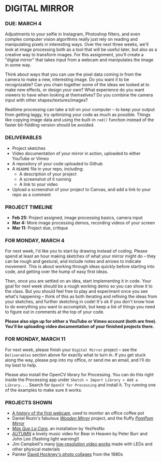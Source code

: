# DIGITAL MIRROR

### DUE: MARCH 4  

Adjustments to your selfie in Instagram, Photoshop filters, and even complex computer vision algorithms really just rely on reading and manipulating pixels in interesting ways. Over the next three weeks, we'll look at image processing both as a tool that will be useful later, but also as a creative way to transform images. For this assignment, you'll create a "digital mirror" that takes input from a webcam and manipulates the image in some way.

Think about ways that you can use the pixel data coming in from the camera to make a new, interesting image. Do you want it to be recognizable? Can you chain together some of the ideas we looked at to make new effects, or design your own? What experience do you want viewers to have when looking at themselves? Do you combine the camera input with other shapes/textures/images?

Realtime processing can take a toll on your computer – to keep your output from getting laggy, try optimizing your code as much as possible. Things like copying image data and using the built-in `red()` function instead of the faster bit-fiddling version should be avoided.

### DELIVERABLES  
* Project sketches  
* Video documentation of your mirror in action, uploaded to either YouTube or Vimeo  
* A repository of your code uploaded to Github  
* A `README` file in your repo, including:
  * A description of your project  
  * A screenshot of it running  
  * A link to your video  
* Upload a screenshot of your project to Canvas, and add a link to your repo as a comment  

### PROJECT TIMELINE  
* **Feb 25:** Project assigned, image processing basics, camera input  
* **Mar 4:** More image processing demos, recording videos of your screen  
* **Mar 11:** Project due, critique

### FOR MONDAY, MARCH 4  
For next week, I'd like you to start by drawing instead of coding. Please spend at least an hour making sketches of what your mirror might do – they can be rough and gestural, and include notes and arrows to indicate movement. This is about working through ideas quickly before starting into code, and getting over the hump of easy first ideas.

Then, once you are settled on an idea, start implementing it in code. Your goal for next week should be a rough working demo so you can show it to the class. But you should feel free to play and experiment once you see what's happening – think of this as both iterating and refining the ideas from your sketches, and further sketching in code! It's ok if you don't know how to do everything you want to accomplish, but keep a list of things you need to figure out in comments at the top of your code.

**Please also sign up for either a YouTube or Vimeo account (both are free). You'll be uploading video documentation of your finished projects there.**

### FOR MONDAY, MARCH 11  
For next week, please finish your `Digital Mirror` project – see the `Deliverables` section above for exactly what to turn in. If you get stuck along the way, please pop into my office, or send me an email, and I'll do my best to help.

Please also install the OpenCV library for Processing. You can do this right inside the Processing app under `Sketch > Import Library > Add a Library...`. Search for `OpenCV for Processing` and install it. Try running one of the examples to make sure it works.

### PROJECTS SHOWN  

* [A history of the first webcam](https://youtu.be/a4PX8vksBFU), used to monitor an office coffee pot  
* Daniel Rozin's fabulous [*Wooden Mirror*](http://www.smoothware.com/danny/woodenmirror.html) project, and the fluffy [*PomPom Mirror*](http://www.bitforms.com/rozin/pompom-mirror)  
* [*Más Que La Cara*](https://medium.com/@zachlieberman/m%C3%A1s-que-la-cara-overview-48331a0202c0), an installation by YesYesNo  
* [*AUTUMN*](https://vimeo.com/160797307) a lovely music video for Bear in Heaven by Peter Burr and John Lee (flashing light warning!)  
* Jim Campbell's many [low-resolution video works](http://www.jimcampbell.tv/portfolio/low_resolution_works/) made with LEDs and other physical materials  
* Painter [David Hockney's photo collages](http://www.davidhockney.co/index.php/works/photos/photographic-collages) from the 1980s  

